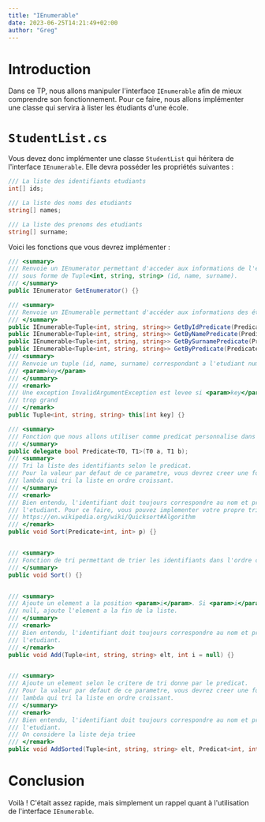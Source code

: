 ```yaml
---
title: "IEnumerable"
date: 2023-06-25T14:21:49+02:00
author: "Greg"
---
```


# Introduction

Dans ce TP, nous allons manipuler l'interface `IEnumerable` afin de mieux
comprendre son fonctionnement. Pour ce faire, nous allons implémenter une classe
qui servira à lister les étudiants d'une école. 

# `StudentList.cs`

Vous devez donc implémenter une classe `StudentList` qui héritera de l'interface
`IEnumerable`. Elle devra posséder les propriétés suivantes : 

```cs
/// La liste des identifiants etudiants
int[] ids;

/// La liste des noms des etudiants
string[] names;

/// La liste des prenoms des etudiants
string[] surname;
```

Voici les fonctions que vous devrez implémenter : 

```cs
/// <summary>
/// Renvoie un IEnumerator permettant d'acceder aux informations de l'etudiant
/// sous forme de Tuple<int, string, string> (id, name, surname).
/// </summary>
public IEnumerator GetEnumerator() {}

/// <summary>
/// Renvoie un IEnumerable permettant d'accéder aux informations des étudiants Tuple<int, string, string> (id, name, surname) qui correspond au prédicat donné par rapport à son id, un deuxième par rapport à son nom, un troisième par rapport à son nom de famille et un dernier par rapport au tuple.
/// </summary>
public IEnumerable<Tuple<int, string, string>> GetByIdPredicate(Predicate<int> predicate);
public IEnumerable<Tuple<int, string, string>> GetByNamePredicate(Predicate<string> predicate);
public IEnumerable<Tuple<int, string, string>> GetBySurnamePredicate(Predicate<string> predicate);
public IEnumerable<Tuple<int, string, string>> GetByPredicate(Predicate<Tuple<int, string, string>> predicate);
/// <summary>
/// Renvoie un tuple (id, name, surname) correspondant a l'etudiant numero
/// <param>key</param>
/// </summary>
/// <remark>
/// Une exception InvalidArgumentException est levee si <param>key</param> est
/// trop grand
/// </remark>
public Tuple<int, string, string> this[int key] {}

/// <summary> 
/// Fonction que nous allons utiliser comme predicat personnalise dans la suite
/// </summary>
public delegate bool Predicate<T0, T1>(T0 a, T1 b);
/// <summary>
/// Tri la liste des identifiants selon le predicat. 
/// Pour la valeur par defaut de ce parametre, vous devrez creer une fonction
/// lambda qui tri la liste en ordre croissant.
/// </summary>
/// <remark>
/// Bien entendu, l'identifiant doit toujours correspondre au nom et prenom de
/// l'etudiant. Pour ce faire, vous pouvez implementer votre propre tri.
/// https://en.wikipedia.org/wiki/Quicksort#Algorithm 
/// </remark>
public void Sort(Predicate<int, int> p) {}


/// <summary>
/// Fonction de tri permettant de trier les identifiants dans l'ordre croissant
/// </summary>
public void Sort() {}


/// <summary>
/// Ajoute un element a la position <param>i</param>. Si <param>i</param> est
/// null, ajoute l'element a la fin de la liste.
/// </summary>
/// <remark>
/// Bien entendu, l'identifiant doit toujours correspondre au nom et prenom de
/// l'etudiant.
/// </remark>
public void Add(Tuple<int, string, string> elt, int i = null) {}


/// <summary>
/// Ajoute un element selon le critere de tri donne par le predicat.
/// Pour la valeur par defaut de ce parametre, vous devrez creer une fonction
/// lambda qui tri la liste en ordre croissant.
/// </summary>
/// <remark>
/// Bien entendu, l'identifiant doit toujours correspondre au nom et prenom de
/// l'etudiant.
/// On considere la liste deja triee
/// </remark>
public void AddSorted(Tuple<int, string, string> elt, Predicat<int, int> predicat = {...}) {}
```

# Conclusion

Voilà ! C'était assez rapide, mais simplement un rappel quant à l'utilisation de
l'interface `IEnumerable`.
